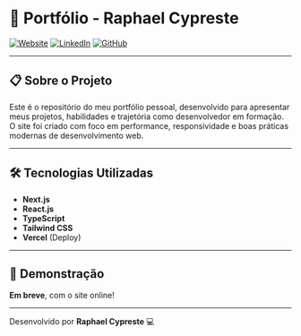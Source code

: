 # 🚀 Portfólio - Raphael Cypreste

[![Website](https://img.shields.io/badge/Website-cyprestedev.com.br-0e76a8?style=for-the-badge&logo=google-chrome&logoColor=white)](https://www.cyprestedev.com.br/)
[![LinkedIn](https://img.shields.io/badge/LinkedIn-Perfil-0077B5?style=for-the-badge&logo=linkedin&logoColor=white)](https://www.linkedin.com/in/raphaelcypreste/)
[![GitHub](https://img.shields.io/badge/GitHub-cypreste-181717?style=for-the-badge&logo=github&logoColor=white)](https://github.com/cypreste)

---

## 📋 Sobre o Projeto

Este é o repositório do meu portfólio pessoal, desenvolvido para apresentar meus projetos, habilidades e trajetória como desenvolvedor em formação.  
O site foi criado com foco em performance, responsividade e boas práticas modernas de desenvolvimento web.

---

## 🛠 Tecnologias Utilizadas

- **Next.js**
- **React.js**
- **TypeScript**
- **Tailwind CSS**
- **Vercel** (Deploy)

---

## 📸 Demonstração

**Em breve**, com o site online!

---

Desenvolvido por **Raphael Cypreste** 💻
